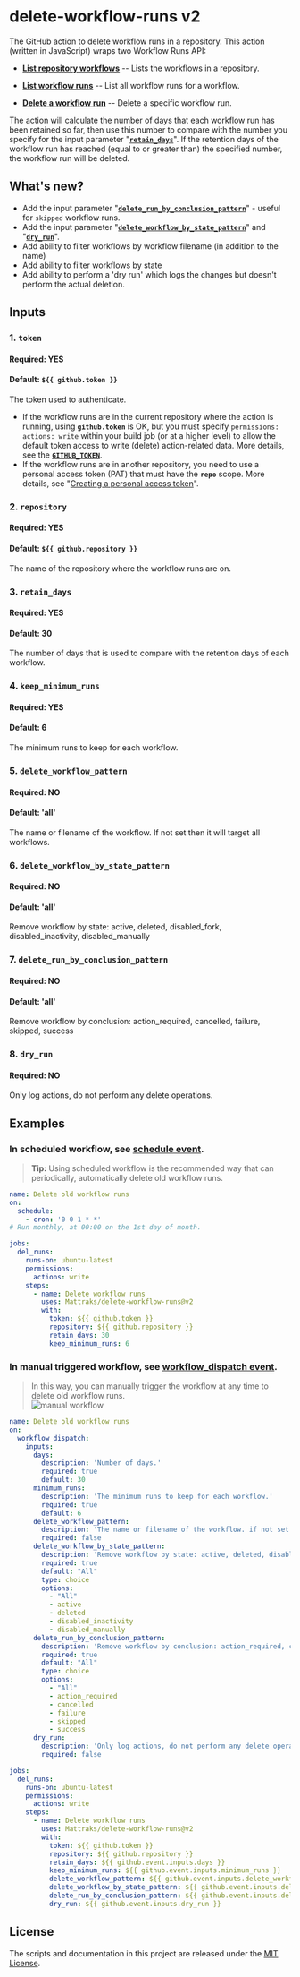 # delete-workflow-runs v2
The GitHub action to delete workflow runs in a repository. This action (written in JavaScript) wraps two Workflow Runs API:
* [**List repository workflows**](https://docs.github.com/en/free-pro-team@latest/rest/reference/actions#list-repository-workflows) -- Lists the workflows in a repository.

* [**List workflow runs**](https://docs.github.com/en/free-pro-team@latest/rest/reference/actions#list-workflow-runs) -- List all workflow runs for a workflow.

* [**Delete a workflow run**](https://docs.github.com/en/free-pro-team@latest/rest/reference/actions#delete-a-workflow-run) -- Delete a specific workflow run.

The action will calculate the number of days that each workflow run has been retained so far, then use this number to compare with the number you specify for the input parameter "[**`retain_days`**](#3-retain_days)". If the retention days of the workflow run has reached (equal to or greater than) the specified number, the workflow run will be deleted.

## What's new?
* Add the input parameter "[**`delete_run_by_conclusion_pattern`**](#7-delete_run_by_conclusion_pattern)" - useful for `skipped` workflow runs.
* Add the input parameter "[**`delete_workflow_by_state_pattern`**](#6-delete_workflow_by_state_pattern)" and "[**`dry_run`**](#8-dry_run)".
* Add ability to filter workflows by workflow filename (in addition to the name)
* Add ability to filter workflows by state
* Add ability to perform a 'dry run' which logs the changes but doesn't perform the actual deletion.
##

## Inputs
### 1. `token`
#### Required: YES
#### Default: `${{ github.token }}`
The token used to authenticate.
* If the workflow runs are in the current repository where the action is running, using **`github.token`** is OK, but you must specify `permissions: actions: write` within your build job (or at a higher level) to allow the default token access to write (delete) action-related data. More details, see the [**`GITHUB_TOKEN`**](https://docs.github.com/en/free-pro-team@latest/actions/reference/authentication-in-a-workflow).
* If the workflow runs are in another repository, you need to use a personal access token (PAT) that must have the **`repo`** scope. More details, see "[Creating a personal access token](https://docs.github.com/en/free-pro-team@latest/github/authenticating-to-github/creating-a-personal-access-token)".

### 2. `repository`
#### Required: YES
#### Default: `${{ github.repository }}`
The name of the repository where the workflow runs are on.

### 3. `retain_days`
#### Required: YES
#### Default: 30
The number of days that is used to compare with the retention days of each workflow.

### 4. `keep_minimum_runs`
#### Required: YES
#### Default: 6
The minimum runs to keep for each workflow.

### 5. `delete_workflow_pattern`
#### Required: NO
#### Default: 'all'
The name or filename of the workflow. If not set then it will target all workflows.

### 6. `delete_workflow_by_state_pattern`
#### Required: NO
#### Default: 'all'
Remove workflow by state: active, deleted, disabled_fork, disabled_inactivity, disabled_manually

### 7. `delete_run_by_conclusion_pattern`
#### Required: NO
#### Default: 'all'
Remove workflow by conclusion: action_required, cancelled, failure, skipped, success

### 8. `dry_run`
#### Required: NO
Only log actions, do not perform any delete operations.
##

## Examples
### In scheduled workflow, see [schedule event](https://docs.github.com/en/free-pro-team@latest/actions/reference/events-that-trigger-workflows#schedule).
> **Tip:** Using scheduled workflow is the recommended way that can periodically, automatically delete old workflow runs.
```yaml
name: Delete old workflow runs
on:
  schedule:
    - cron: '0 0 1 * *'
# Run monthly, at 00:00 on the 1st day of month.

jobs:
  del_runs:
    runs-on: ubuntu-latest
    permissions:
      actions: write
    steps:
      - name: Delete workflow runs
        uses: Mattraks/delete-workflow-runs@v2
        with:
          token: ${{ github.token }}
          repository: ${{ github.repository }}
          retain_days: 30
          keep_minimum_runs: 6
```

### In manual triggered workflow, see [workflow_dispatch event](https://docs.github.com/en/free-pro-team@latest/actions/reference/events-that-trigger-workflows#workflow_dispatch).
> In this way, you can manually trigger the workflow at any time to delete old workflow runs. <br/>
![manual workflow](img/example.PNG)
```yaml
name: Delete old workflow runs
on:
  workflow_dispatch:
    inputs:
      days:
        description: 'Number of days.'
        required: true
        default: 30
      minimum_runs:
        description: 'The minimum runs to keep for each workflow.'
        required: true
        default: 6
      delete_workflow_pattern:
        description: 'The name or filename of the workflow. if not set then it will target all workflows.'
        required: false
      delete_workflow_by_state_pattern:
        description: 'Remove workflow by state: active, deleted, disabled_fork, disabled_inactivity, disabled_manually'
        required: true
        default: "All"
        type: choice
        options:
          - "All"
          - active
          - deleted
          - disabled_inactivity
          - disabled_manually
      delete_run_by_conclusion_pattern:
        description: 'Remove workflow by conclusion: action_required, cancelled, failure, skipped, success'
        required: true
        default: "All"
        type: choice
        options:
          - "All"
          - action_required
          - cancelled
          - failure
          - skipped
          - success
      dry_run:
        description: 'Only log actions, do not perform any delete operations.'
        required: false

jobs:
  del_runs:
    runs-on: ubuntu-latest
    permissions:
      actions: write
    steps:
      - name: Delete workflow runs
        uses: Mattraks/delete-workflow-runs@v2
        with:
          token: ${{ github.token }}
          repository: ${{ github.repository }}
          retain_days: ${{ github.event.inputs.days }}
          keep_minimum_runs: ${{ github.event.inputs.minimum_runs }}
          delete_workflow_pattern: ${{ github.event.inputs.delete_workflow_pattern }}
          delete_workflow_by_state_pattern: ${{ github.event.inputs.delete_workflow_by_state_pattern }}
          delete_run_by_conclusion_pattern: ${{ github.event.inputs.delete_run_by_conclusion_pattern }}
          dry_run: ${{ github.event.inputs.dry_run }}
```
##

## License
The scripts and documentation in this project are released under the [MIT License](LICENSE).
##
